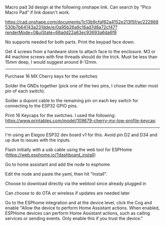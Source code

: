 Macro pad 3d design at the following onshape link. Can search by "Pico Macro Pad" if link doesn't work.

https://cad.onshape.com/documents/1c13b9cfaf62a4152e213f5f/w/222868530b7b64143a231dde/e/0a95b26a9c16ad7d8a72cf47?renderMode=0&uiState=68add22a63ec93693a6da6f8

No supports needed for both parts. Print the keypad face down.

Get 4 screws from a hardware store to attach face to the enclosure. M3 or #4 machine screws with fine threads should do the trick. Must be less than 15mm deep, I would suggest around 8-12mm.

-------------------------------------------------------------------------------------------------------

Purchase 16 MX Cherry keys for the switches

Solder the GNDs together (pick one of the two pins, I chose the outter most pin of each switch).

Solder a dupont cable to the remaining pin on each key switch for connecting to the ESP32 GPIO pins.

Print 16 Keycaps for the switches. I used the following: https://www.printables.com/model/109679-cherry-mx-low-profile-keycap

---------------------------------------------------------------------------------------------------------

I'm using an Elegoo ESP32 dev board v1 for this. Avoid pin D2 and D34 and up due to issues with the inputs.

Flash initially with a usb cable using the web tool for ESPHome (https://web.esphome.io/?dashboard_install)

Go to home assistant and add the node to esphome

Edit the node and paste the yaml, then hit "Install".

Choose to download directly via the webtool since already plugged in

Can choose to do OTA or wireless if updates are needed later

Go to the ESPhome integration and at the device level, click the Cog and enable
  "Allow the device to perform Home Assistant actions.
  When enabled, ESPHome devices can perform Home Assistant actions, such as calling services or sending events. Only enable this if you trust the device."

